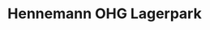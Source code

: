---
title: "Hennemann OHG Lagerpark"
url: /hartheim-am-rhein/hennemann-ohg-lagerpark/
shop: Mieten
---